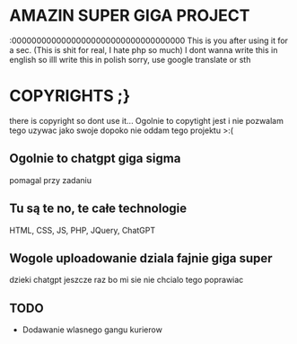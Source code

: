 # AMAZIN SUPER GIGA PROJECT
:00000000000000000000000000000000000
This is you after using it for a sec. (This is shit for real, I hate php so much)
I dont wanna write this in english so illl write this in polish sorry, use google translate or sth

# COPYRIGHTS ;}
there is copyright so dont use it...
Ogolnie to copytight jest i nie pozwalam tego uzywac jako swoje dopoko nie oddam tego projektu >:(

## Ogolnie to chatgpt giga sigma
pomagal przy zadaniu

## Tu są te no, te  całe technologie

HTML, CSS, JS, PHP, JQuery, ChatGPT

## Wogole uploadowanie dziala fajnie giga super
dzieki chatgpt jeszcze raz bo mi sie nie chcialo tego poprawiac

## TODO
- Dodawanie wlasnego gangu kurierow
